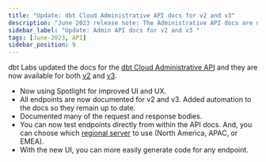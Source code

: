 ```yaml
---
title: "Update: dbt Cloud Administrative API docs for v2 and v3"
description: "June 2023 release note: The Administrative API docs are now available for v2 and v3 with a different UI."
sidebar_label: "Update: Admin API docs for v2 and v3 "
tags: [June-2023, API]
sidebar_position: 9
---
```


dbt Labs updated the docs for the [dbt Cloud Administrative API](/docs/dbt-cloud-apis/admin-cloud-api) and they are now available for both [v2](/dbt-cloud/api-v2#/) and [v3](/dbt-cloud/api-v3#/). 

- Now using Spotlight for improved UI and UX.
- All endpoints are now documented for v2 and v3. Added automation to the docs so they remain up to date.  
- Documented many of the request and response bodies.
- You can now test endpoints directly from within the API docs. And, you can choose which [regional server](/docs/cloud/about-cloud/access-regions-ip-addresses) to use (North America, APAC, or EMEA).
- With the new UI, you can more easily generate code for any endpoint.
